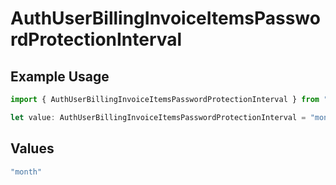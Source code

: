 # AuthUserBillingInvoiceItemsPasswordProtectionInterval

## Example Usage

```typescript
import { AuthUserBillingInvoiceItemsPasswordProtectionInterval } from "@simplesagar/vercel/models/authuser.js";

let value: AuthUserBillingInvoiceItemsPasswordProtectionInterval = "month";
```

## Values

```typescript
"month"
```